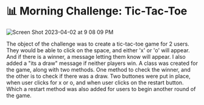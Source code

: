 # 📊 Morning Challenge: Tic-Tac-Toe

![Screen Shot 2023-04-02 at 9 08 09 PM](https://user-images.githubusercontent.com/126503921/229392041-aefcd4c6-a857-4b4a-b448-7e39eb60beda.png)


The object of the challenge was to create a tic-tac-toe game for 2 users. They would be able to click on the space, and either 'x' or 'o' will appear. And if there is a winner, a message letting them know will appear. I also added a "its a draw" message if neither players win. A class was created for the game, along with two methods. One method to check the winner, and the other is to check if there was a draw. Two buttones were put in place, when user clicks for x or o, and when user clicks on the restart button. Which a restart method was also added for users to begin another round of the game. 
